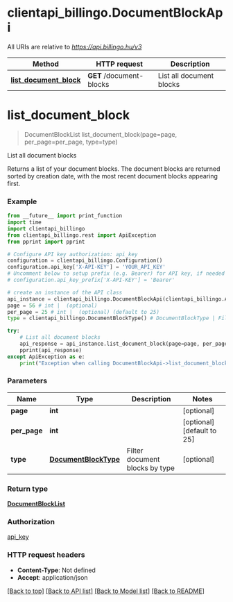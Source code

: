 # clientapi_billingo.DocumentBlockApi

All URIs are relative to *https://api.billingo.hu/v3*

Method | HTTP request | Description
------------- | ------------- | -------------
[**list_document_block**](DocumentBlockApi.md#list_document_block) | **GET** /document-blocks | List all document blocks

# **list_document_block**
> DocumentBlockList list_document_block(page=page, per_page=per_page, type=type)

List all document blocks

Returns a list of your document blocks. The document blocks are returned sorted by creation date, with the most recent document blocks appearing first.

### Example
```python
from __future__ import print_function
import time
import clientapi_billingo
from clientapi_billingo.rest import ApiException
from pprint import pprint

# Configure API key authorization: api_key
configuration = clientapi_billingo.Configuration()
configuration.api_key['X-API-KEY'] = 'YOUR_API_KEY'
# Uncomment below to setup prefix (e.g. Bearer) for API key, if needed
# configuration.api_key_prefix['X-API-KEY'] = 'Bearer'

# create an instance of the API class
api_instance = clientapi_billingo.DocumentBlockApi(clientapi_billingo.ApiClient(configuration))
page = 56 # int |  (optional)
per_page = 25 # int |  (optional) (default to 25)
type = clientapi_billingo.DocumentBlockType() # DocumentBlockType | Filter document blocks by type (optional)

try:
    # List all document blocks
    api_response = api_instance.list_document_block(page=page, per_page=per_page, type=type)
    pprint(api_response)
except ApiException as e:
    print("Exception when calling DocumentBlockApi->list_document_block: %s\n" % e)
```

### Parameters

Name | Type | Description  | Notes
------------- | ------------- | ------------- | -------------
 **page** | **int**|  | [optional] 
 **per_page** | **int**|  | [optional] [default to 25]
 **type** | [**DocumentBlockType**](.md)| Filter document blocks by type | [optional] 

### Return type

[**DocumentBlockList**](DocumentBlockList.md)

### Authorization

[api_key](../README.md#api_key)

### HTTP request headers

 - **Content-Type**: Not defined
 - **Accept**: application/json

[[Back to top]](#) [[Back to API list]](../README.md#documentation-for-api-endpoints) [[Back to Model list]](../README.md#documentation-for-models) [[Back to README]](../README.md)

